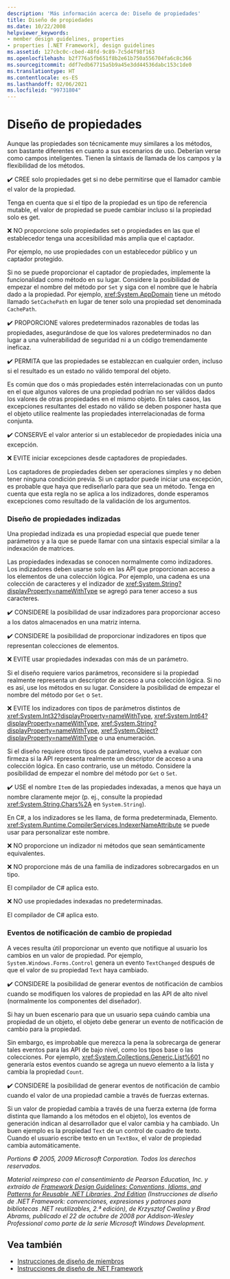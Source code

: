 ```yaml
---
description: 'Más información acerca de: Diseño de propiedades'
title: Diseño de propiedades
ms.date: 10/22/2008
helpviewer_keywords:
- member design guidelines, properties
- properties [.NET Framework], design guidelines
ms.assetid: 127cbc0c-cbed-48fd-9c89-7c5d4f98f163
ms.openlocfilehash: b2f776a5fb651f8b2e61b750a556704fa6c8c366
ms.sourcegitcommit: ddf7edb67715a5b9a45e3dd44536dabc153c1de0
ms.translationtype: HT
ms.contentlocale: es-ES
ms.lasthandoff: 02/06/2021
ms.locfileid: "99731804"
---
```

# <a name="property-design"></a>Diseño de propiedades

Aunque las propiedades son técnicamente muy similares a los métodos, son bastante diferentes en cuanto a sus escenarios de uso. Deberían verse como campos inteligentes. Tienen la sintaxis de llamada de los campos y la flexibilidad de los métodos.

 ✔️ CREE solo propiedades get si no debe permitirse que el llamador cambie el valor de la propiedad.

 Tenga en cuenta que si el tipo de la propiedad es un tipo de referencia mutable, el valor de propiedad se puede cambiar incluso si la propiedad solo es get.

 ❌ NO proporcione solo propiedades set o propiedades en las que el establecedor tenga una accesibilidad más amplia que el captador.

 Por ejemplo, no use propiedades con un establecedor público y un captador protegido.

 Si no se puede proporcionar el captador de propiedades, implemente la funcionalidad como método en su lugar. Considere la posibilidad de empezar el nombre del método por `Set` y siga con el nombre que le habría dado a la propiedad. Por ejemplo, <xref:System.AppDomain> tiene un método llamado `SetCachePath` en lugar de tener solo una propiedad set denominada `CachePath`.

 ✔️ PROPORCIONE valores predeterminados razonables de todas las propiedades, asegurándose de que los valores predeterminados no dan lugar a una vulnerabilidad de seguridad ni a un código tremendamente ineficaz.

 ✔️ PERMITA que las propiedades se establezcan en cualquier orden, incluso si el resultado es un estado no válido temporal del objeto.

 Es común que dos o más propiedades estén interrelacionadas con un punto en el que algunos valores de una propiedad podrían no ser válidos dados los valores de otras propiedades en el mismo objeto. En tales casos, las excepciones resultantes del estado no válido se deben posponer hasta que el objeto utilice realmente las propiedades interrelacionadas de forma conjunta.

 ✔️ CONSERVE el valor anterior si un establecedor de propiedades inicia una excepción.

 ❌ EVITE iniciar excepciones desde captadores de propiedades.

 Los captadores de propiedades deben ser operaciones simples y no deben tener ninguna condición previa. Si un captador puede iniciar una excepción, es probable que haya que rediseñarlo para que sea un método. Tenga en cuenta que esta regla no se aplica a los indizadores, donde esperamos excepciones como resultado de la validación de los argumentos.

### <a name="indexed-property-design"></a>Diseño de propiedades indizadas

 Una propiedad indizada es una propiedad especial que puede tener parámetros y a la que se puede llamar con una sintaxis especial similar a la indexación de matrices.

 Las propiedades indexadas se conocen normalmente como indizadores. Los indizadores deben usarse solo en las API que proporcionan acceso a los elementos de una colección lógica. Por ejemplo, una cadena es una colección de caracteres y el indizador de <xref:System.String?displayProperty=nameWithType> se agregó para tener acceso a sus caracteres.

 ✔️ CONSIDERE la posibilidad de usar indizadores para proporcionar acceso a los datos almacenados en una matriz interna.

 ✔️ CONSIDERE la posibilidad de proporcionar indizadores en tipos que representan colecciones de elementos.

 ❌ EVITE usar propiedades indexadas con más de un parámetro.

 Si el diseño requiere varios parámetros, reconsidere si la propiedad realmente representa un descriptor de acceso a una colección lógica. Si no es así, use los métodos en su lugar. Considere la posibilidad de empezar el nombre del método por `Get` o `Set`.

 ❌ EVITE los indizadores con tipos de parámetros distintos de <xref:System.Int32?displayProperty=nameWithType>, <xref:System.Int64?displayProperty=nameWithType>, <xref:System.String?displayProperty=nameWithType>, <xref:System.Object?displayProperty=nameWithType> o una enumeración.

 Si el diseño requiere otros tipos de parámetros, vuelva a evaluar con firmeza si la API representa realmente un descriptor de acceso a una colección lógica. En caso contrario, use un método. Considere la posibilidad de empezar el nombre del método por `Get` o `Set`.

 ✔️ USE el nombre `Item` de las propiedades indexadas, a menos que haya un nombre claramente mejor (p. ej., consulte la propiedad <xref:System.String.Chars%2A> en `System.String`).

 En C#, a los indizadores se les llama, de forma predeterminada, Elemento. <xref:System.Runtime.CompilerServices.IndexerNameAttribute> se puede usar para personalizar este nombre.

 ❌ NO proporcione un indizador ni métodos que sean semánticamente equivalentes.

 ❌ NO proporcione más de una familia de indizadores sobrecargados en un tipo.

 El compilador de C# aplica esto.

 ❌ NO use propiedades indexadas no predeterminadas.

 El compilador de C# aplica esto.

### <a name="property-change-notification-events"></a>Eventos de notificación de cambio de propiedad

 A veces resulta útil proporcionar un evento que notifique al usuario los cambios en un valor de propiedad. Por ejemplo, `System.Windows.Forms.Control` genera un evento `TextChanged` después de que el valor de su propiedad `Text` haya cambiado.

 ✔️ CONSIDERE la posibilidad de generar eventos de notificación de cambios cuando se modifiquen los valores de propiedad en las API de alto nivel (normalmente los componentes del diseñador).

 Si hay un buen escenario para que un usuario sepa cuándo cambia una propiedad de un objeto, el objeto debe generar un evento de notificación de cambio para la propiedad.

 Sin embargo, es improbable que merezca la pena la sobrecarga de generar tales eventos para las API de bajo nivel, como los tipos base o las colecciones. Por ejemplo, <xref:System.Collections.Generic.List%601> no generaría estos eventos cuando se agrega un nuevo elemento a la lista y cambia la propiedad `Count`.

 ✔️ CONSIDERE la posibilidad de generar eventos de notificación de cambio cuando el valor de una propiedad cambie a través de fuerzas externas.

 Si un valor de propiedad cambia a través de una fuerza externa (de forma distinta que llamando a los métodos en el objeto), los eventos de generación indican al desarrollador que el valor cambia y ha cambiado. Un buen ejemplo es la propiedad `Text` de un control de cuadro de texto. Cuando el usuario escribe texto en un `TextBox`, el valor de propiedad cambia automáticamente.

 *Portions © 2005, 2009 Microsoft Corporation. Todos los derechos reservados.*

 *Material reimpreso con el consentimiento de Pearson Education, Inc. y extraído de [Framework Design Guidelines: Conventions, Idioms, and Patterns for Reusable .NET Libraries, 2nd Edition](https://www.informit.com/store/framework-design-guidelines-conventions-idioms-and-9780321545619) (Instrucciones de diseño de .NET Framework: convenciones, expresiones y patrones para bibliotecas .NET reutilizables, 2.ª edición), de Krzysztof Cwalina y Brad Abrams, publicado el 22 de octubre de 2008 por Addison-Wesley Professional como parte de la serie Microsoft Windows Development.*

## <a name="see-also"></a>Vea también

- [Instrucciones de diseño de miembros](member.md)
- [Instrucciones de diseño de .NET Framework](index.md)
